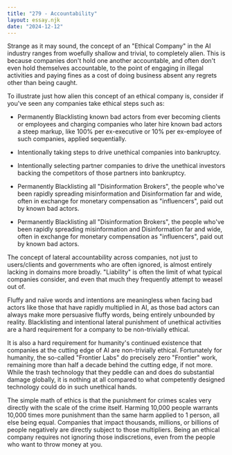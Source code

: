 ```yaml
---
title: "279 - Accountability"
layout: essay.njk
date: "2024-12-12"
---
```


Strange as it may sound, the concept of an "Ethical Company" in the AI industry ranges from woefully shallow and trivial, to completely alien. This is because companies don't hold one another accountable, and often don't even hold themselves accountable, to the point of engaging in illegal activities and paying fines as a cost of doing business absent any regrets other than being caught.

To illustrate just how alien this concept of an ethical company is, consider if you've seen any companies take ethical steps such as:

- Permanently Blacklisting known bad actors from ever becoming clients or employees and charging companies who later hire known bad actors a steep markup, like 100% per ex-executive or 10% per ex-employee of such companies, applied sequentially.

- Intentionally taking steps to drive unethical companies into bankruptcy.

- Intentionally selecting partner companies to drive the unethical investors backing the competitors of those partners into bankruptcy.

- Permanently Blacklisting all "Disinformation Brokers", the people who've been rapidly spreading misinformation and Disinformation far and wide, often in exchange for monetary compensation as "influencers", paid out by known bad actors.

- Permanently Blacklisting all "Disinformation Brokers", the people who've been rapidly spreading misinformation and Disinformation far and wide, often in exchange for monetary compensation as "influencers", paid out by known bad actors.

The concept of lateral accountability across companies, not just to users/clients and governments who are often ignored, is almost entirely lacking in domains more broadly. "Liability" is often the limit of what typical companies consider, and even that much they frequently attempt to weasel out of.

Fluffy and naïve words and intentions are meaningless when facing bad actors like those that have rapidly multiplied in AI, as those bad actors can always make more persuasive fluffy words, being entirely unbounded by reality. Blacklisting and intentional lateral punishment of unethical activities are a hard requirement for a company to be non-trivially ethical.

It is also a hard requirement for humanity's continued existence that companies at the cutting edge of AI are non-trivially ethical. Fortunately for humanity, the so-called "Frontier Labs" do precisely zero "Frontier" work, remaining more than half a decade behind the cutting edge, if not more. While the trash technology that they peddle can and does do substantial damage globally, it is nothing at all
compared to what competently designed technology could do in such unethical hands.

The simple math of ethics is that the punishment for crimes scales very directly with the scale of the crime itself. Harming 10,000 people warrants 10,000 times more punishment than the same harm applied to 1 person, all else being equal. Companies that impact thousands, millions, or billions of people negatively are directly subject to those multipliers. Being an ethical company requires not ignoring those indiscretions, even from the people who want to throw money at you.
